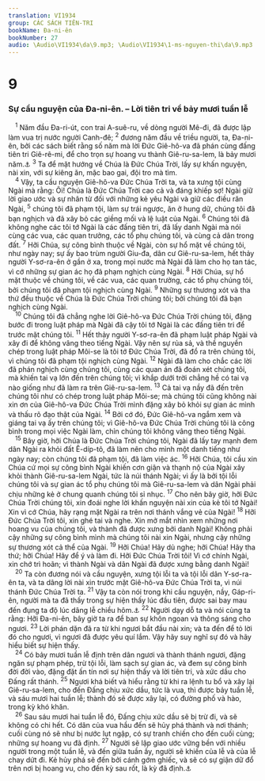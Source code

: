 ```yaml
---
translation: VI1934
group: CÁC SÁCH TIÊN-TRI
bookName: Đa-ni-ên 
bookNumber: 27
audio: \Audio\VI1934\da\9.mp3; \Audio\VI1934\1-ms-nguyen-thi\da\9.mp3
---
```


<div class="title"><h1>9</h1><h3>Sự cầu nguyện của Đa-ni-ên. – Lời tiên tri về bảy mươi tuần lễ</h3></div>
<span class="verse da_9_1"> <sup>1</sup> Năm đầu Đa-ri-út, con trai A-suê-ru, về dòng người Mê-đi, đã được lập làm vua trị nước người Canh-đê; </span>
<span class="verse da_9_2"><sup>2</sup> đương năm đầu về triều người, ta, Đa-ni-ên, bởi các sách biết rằng số năm mà lời Đức Giê-hô-va đã phán cùng đấng tiên tri Giê-rê-mi, để cho trọn sự hoang vu thành Giê-ru-sa-lem, là bảy mươi năm.<a data-toggle="tooltip" data-placement="bottom" title="Gie 25:11; 29:10">⚓</a></span>
<span class="verse da_9_3"><sup>3</sup> Ta để mặt hướng về Chúa là Đức Chúa Trời, lấy sự khấn nguyện, nài xin, với sự kiêng ăn, mặc bao gai, đội tro mà tìm. <br/></span>
<span class="verse da_9_4"> <sup>4</sup> Vậy, ta cầu nguyện Giê-hô-va Đức Chúa Trời ta, và ta xưng tội cùng Ngài mà rằng: Ôi! Chúa là Đức Chúa Trời cao cả và đáng khiếp sợ! Ngài giữ lời giao ước và sự nhân từ đối với những kẻ yêu Ngài và giữ các điều răn Ngài, </span>
<span class="verse da_9_5"><sup>5</sup> chúng tôi đã phạm tội, làm sự trái ngược, ăn ở hung dữ, chúng tôi đã bạn nghịch và đã xây bỏ các giềng mối và lệ luật của Ngài. </span>
<span class="verse da_9_6"><sup>6</sup> Chúng tôi đã không nghe các tôi tớ Ngài là các đấng tiên tri, đã lấy danh Ngài mà nói cùng các vua, các quan trưởng, các tổ phụ chúng tôi, và cùng cả dân trong đất. </span>
<span class="verse da_9_7"><sup>7</sup> Hỡi Chúa, sự công bình thuộc về Ngài, còn sự hổ mặt về chúng tôi, như ngày nay; sự ấy bao trùm người Giu-đa, dân cư Giê-ru-sa-lem, hết thảy người Y-sơ-ra-ên ở gần ở xa, trong mọi nước mà Ngài đã làm cho họ tan tác, vì cớ những sự gian ác họ đã phạm nghịch cùng Ngài. </span>
<span class="verse da_9_8"><sup>8</sup> Hỡi Chúa, sự hổ mặt thuộc về chúng tôi, về các vua, các quan trưởng, các tổ phụ chúng tôi, bởi chúng tôi đã phạm tội nghịch cùng Ngài. </span>
<span class="verse da_9_9"><sup>9</sup> Những sự thương xót và tha thứ đều thuộc về Chúa là Đức Chúa Trời chúng tôi; bởi chúng tôi đã bạn nghịch cùng Ngài. <br/></span>
<span class="verse da_9_10"> <sup>10</sup> Chúng tôi đã chẳng nghe lời Giê-hô-va Đức Chúa Trời chúng tôi, đặng bước đi trong luật pháp mà Ngài đã cậy tôi tớ Ngài là các đấng tiên tri để trước mặt chúng tôi. </span>
<span class="verse da_9_11"><sup>11</sup> Hết thảy người Y-sơ-ra-ên đã phạm luật pháp Ngài và xây đi để không vâng theo tiếng Ngài. Vậy nên sự rủa sả, và thề nguyền chép trong luật pháp Môi-se là tôi tớ Đức Chúa Trời, đã đổ ra trên chúng tôi, vì chúng tôi đã phạm tội nghịch cùng Ngài. </span>
<span class="verse da_9_12"><sup>12</sup> Ngài đã làm cho chắc các lời đã phán nghịch cùng chúng tôi, cùng các quan án đã đoán xét chúng tôi, mà khiến tai vạ lớn đến trên chúng tôi; vì khắp dưới trời chẳng hề có tai vạ nào giống như đã làm ra trên Giê-ru-sa-lem. </span>
<span class="verse da_9_13"><sup>13</sup> Cả tai vạ nầy đã đến trên chúng tôi như có chép trong luật pháp Môi-se; mà chúng tôi cũng không nài xin ơn của Giê-hô-va Đức Chúa Trời mình đặng xây bỏ khỏi sự gian ác mình và thấu rõ đạo thật của Ngài. </span>
<span class="verse da_9_14"><sup>14</sup> Bởi cớ đó, Đức Giê-hô-va ngắm xem và giáng tai vạ ấy trên chúng tôi; vì Giê-hô-va Đức Chúa Trời chúng tôi là công bình trong mọi việc Ngài làm, chỉn chúng tôi không vâng theo tiếng Ngài. <br/></span>
<span class="verse da_9_15"> <sup>15</sup> Bây giờ, hỡi Chúa là Đức Chúa Trời chúng tôi, Ngài đã lấy tay mạnh đem dân Ngài ra khỏi đất Ê-díp-tô, đã làm nên cho mình một danh tiếng như ngày nay; còn chúng tôi đã phạm tội, đã làm việc ác. </span>
<span class="verse da_9_16"><sup>16</sup> Hỡi Chúa, tôi cầu xin Chúa cứ mọi sự công bình Ngài khiến cơn giận và thạnh nộ của Ngài xây khỏi thành Giê-ru-sa-lem Ngài, tức là núi thánh Ngài; vì ấy là bởi tội lỗi chúng tôi và sự gian ác tổ phụ chúng tôi mà Giê-ru-sa-lem và dân Ngài phải chịu những kẻ ở chung quanh chúng tôi sỉ nhục. </span>
<span class="verse da_9_17"><sup>17</sup> Cho nên bây giờ, hỡi Đức Chúa Trời chúng tôi, xin đoái nghe lời khấn nguyện nài xin của kẻ tôi tớ Ngài! Xin vì cớ Chúa, hãy rạng mặt Ngài ra trên nơi thánh vắng vẻ của Ngài! </span>
<span class="verse da_9_18"><sup>18</sup> Hỡi Đức Chúa Trời tôi, xin ghé tai và nghe. Xin mở mắt nhìn xem những nơi hoang vu của chúng tôi, và thành đã được xưng bởi danh Ngài! Không phải cậy những sự công bình mình mà chúng tôi nài xin Ngài, nhưng cậy những sự thương xót cả thể của Ngài. </span>
<span class="verse da_9_19"><sup>19</sup> Hỡi Chúa! Hãy dủ nghe; hỡi Chúa! Hãy tha thứ; hỡi Chúa! Hãy để ý và làm đi. Hỡi Đức Chúa Trời tôi! Vì cớ chính Ngài, xin chớ trì hoãn; vì thành Ngài và dân Ngài đã được xưng bằng danh Ngài! <br/></span>
<span class="verse da_9_20"> <sup>20</sup> Ta còn đương nói và cầu nguyện, xưng tội lỗi ta và tội lỗi dân Y-sơ-ra-ên ta, và ta dâng lời nài xin trước mặt Giê-hô-va Đức Chúa Trời ta, vì núi thánh Đức Chúa Trời ta. </span>
<span class="verse da_9_21"><sup>21</sup> Vậy ta còn nói trong khi cầu nguyện, nầy, Gáp-ri-ên, người mà ta đã thấy trong sự hiện thấy lúc đầu tiên, được sai bay mau đến đụng ta độ lúc dâng lễ chiều hôm.<a data-toggle="tooltip" data-placement="bottom" title="Lu 1:19,26">⚓</a></span>
<span class="verse da_9_22"><sup>22</sup> Người dạy dỗ ta và nói cùng ta rằng: Hỡi Đa-ni-ên, bây giờ ta ra để ban sự khôn ngoan và thông sáng cho ngươi. </span>
<span class="verse da_9_23"><sup>23</sup> Lời phán dặn đã ra từ khi ngươi bắt đầu nài xin; và ta đến để tỏ lời đó cho ngươi, vì ngươi đã được yêu quí lắm. Vậy hãy suy nghĩ sự đó và hãy hiểu biết sự hiện thấy. <br/></span>
<span class="verse da_9_24"> <sup>24</sup> Có bảy mươi tuần lễ định trên dân ngươi và thành thánh ngươi, đặng ngăn sự phạm phép, trừ tội lỗi, làm sạch sự gian ác, và đem sự công bình đời đời vào, đặng đặt ấn tín nơi sự hiện thấy và lời tiên tri, và xức dầu cho Đấng rất thánh. </span>
<span class="verse da_9_25"><sup>25</sup> Ngươi khá biết và hiểu rằng từ khi ra lệnh tu bổ và xây lại Giê-ru-sa-lem, cho đến Đấng chịu xức dầu, tức là vua, thì được bảy tuần lễ, và sáu mươi hai tuần lễ; thành đó sẽ được xây lại, có đường phố và hào, trong kỳ khó khăn. <br/></span>
<span class="verse da_9_26"> <sup>26</sup> Sau sáu mươi hai tuần lễ đó, Đấng chịu xức dầu sẽ bị trừ đi, và sẽ không có chi hết. Có dân của vua hầu đến sẽ hủy phá thành và nơi thánh; cuối cùng nó sẽ như bị nước lụt ngập, có sự tranh chiến cho đến cuối cùng; những sự hoang vu đã định. </span>
<span class="verse da_9_27"><sup>27</sup> Người sẽ lập giao ước vững bền với nhiều người trong một tuần lễ, và đến giữa tuần ấy, người sẽ khiến của lễ và của lễ chay dứt đi. Kẻ hủy phá sẽ đến bởi cánh gớm ghiếc, và sẽ có sự giận dữ đổ trên nơi bị hoang vu, cho đến kỳ sau rốt, là kỳ đã định.<a data-toggle="tooltip" data-placement="bottom" title="Da 11:31; 12:11; Mat 24:15; Mac 13:14">⚓</a><br/></span>
